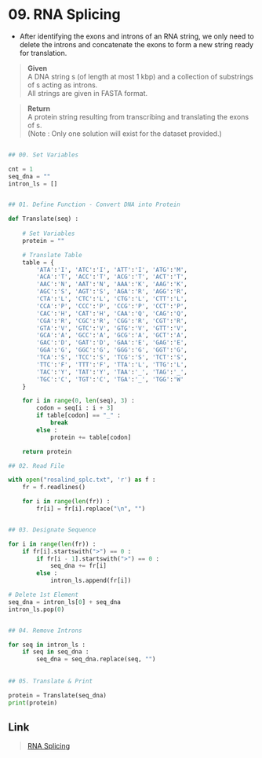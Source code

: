 # 09. RNA Splicing

* After identifying the exons and introns of an RNA string, 
we only need to delete the introns and concatenate the exons to form a new string ready for translation.


> **Given**  
A DNA string s (of length at most 1 kbp) and a collection of substrings of s acting as introns.   
All strings are given in FASTA format.

> **Return**  
> A protein string resulting from transcribing and translating the exons of s.   
(Note : Only one solution will exist for the dataset provided.)
 
```python

## 00. Set Variables

cnt = 1
seq_dna = ""
intron_ls = []


## 01. Define Function - Convert DNA into Protein

def Translate(seq) :
	
	# Set Variables
	protein = ""

	# Translate Table
	table = { 
		'ATA':'I', 'ATC':'I', 'ATT':'I', 'ATG':'M',
		'ACA':'T', 'ACC':'T', 'ACG':'T', 'ACT':'T',
		'AAC':'N', 'AAT':'N', 'AAA':'K', 'AAG':'K',
		'AGC':'S', 'AGT':'S', 'AGA':'R', 'AGG':'R',
		'CTA':'L', 'CTC':'L', 'CTG':'L', 'CTT':'L',
		'CCA':'P', 'CCC':'P', 'CCG':'P', 'CCT':'P',
		'CAC':'H', 'CAT':'H', 'CAA':'Q', 'CAG':'Q',
		'CGA':'R', 'CGC':'R', 'CGG':'R', 'CGT':'R',
		'GTA':'V', 'GTC':'V', 'GTG':'V', 'GTT':'V',
		'GCA':'A', 'GCC':'A', 'GCG':'A', 'GCT':'A',
		'GAC':'D', 'GAT':'D', 'GAA':'E', 'GAG':'E',
		'GGA':'G', 'GGC':'G', 'GGG':'G', 'GGT':'G',
		'TCA':'S', 'TCC':'S', 'TCG':'S', 'TCT':'S',
		'TTC':'F', 'TTT':'F', 'TTA':'L', 'TTG':'L',
		'TAC':'Y', 'TAT':'Y', 'TAA':'_', 'TAG':'_',
		'TGC':'C', 'TGT':'C', 'TGA':'_', 'TGG':'W'
	}

	for i in range(0, len(seq), 3) :
		codon = seq[i : i + 3]
		if table[codon] == "_" :
			break
		else :
			protein += table[codon]

	return protein

## 02. Read File

with open("rosalind_splc.txt", 'r') as f :
	fr = f.readlines()

	for i in range(len(fr)) :
		fr[i] = fr[i].replace("\n", "")


## 03. Designate Sequence

for i in range(len(fr)) :
	if fr[i].startswith(">") == 0 :
		if fr[i - 1].startswith(">") == 0 :
			seq_dna += fr[i]
		else :
			intron_ls.append(fr[i])

# Delete 1st Element
seq_dna = intron_ls[0] + seq_dna
intron_ls.pop(0)


## 04. Remove Introns

for seq in intron_ls :
	if seq in seq_dna :
		seq_dna = seq_dna.replace(seq, "")
    
    
## 05. Translate & Print

protein = Translate(seq_dna)
print(protein)

```


## Link

> [RNA Splicing](http://rosalind.info/problems/splc/)
